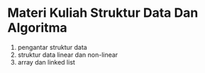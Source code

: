 # Materi Kuliah Struktur Data Dan Algoritma #

1. pengantar struktur data
2. struktur data linear dan non-linear
3. array dan linked list
